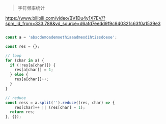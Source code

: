 > 字符频率统计

https://www.bilibili.com/video/BV1Du4y1X7EV/?spm_id_from=333.788&vd_source=d6afd7eedd9f9c940321c63f0a1539e3



```js

const a = 'abscdemoademoethiaaadmeodihtissdoeoe';

const res = {};

// loop
for (char in a) {
  if (!res[a[char]]) {
    res[a[char]] = 1;
  } else {
    res[a[char]]++;
  }
}

// reduce
const ress = a.split('').reduce((res, char) => {
	res[char]++ || (res[char] = 1);
  return res;
}, {});

```